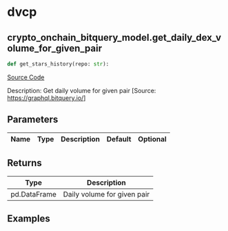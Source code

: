 # dvcp

## crypto_onchain_bitquery_model.get_daily_dex_volume_for_given_pair

```python
def get_stars_history(repo: str):
```
[Source Code](https://github.com/OpenBB-finance/OpenBBTerminal/tree/main/openbb_terminal/cryptocurrency/onchain/bitquery_model.py#L399)

Description: Get daily volume for given pair [Source: https://graphql.bitquery.io/]

## Parameters

| Name | Type | Description | Default | Optional |
| ---- | ---- | ----------- | ------- | -------- |

## Returns

| Type | Description |
| ---- | ----------- |
| pd.DataFrame | Daily volume for given pair |

## Examples

